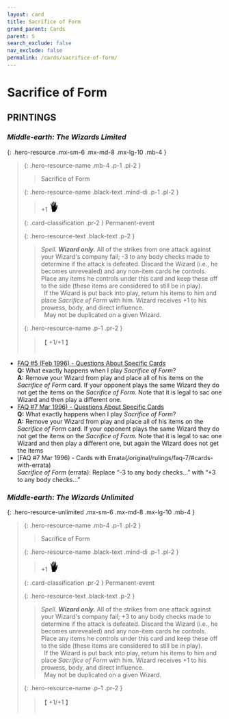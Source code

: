 ```yaml
---
layout: card
title: Sacrifice of Form
grand_parent: Cards
parent: S
search_exclude: false
nav_exclude: false
permalink: /cards/sacrifice-of-form/
---
```


# Sacrifice of Form


## PRINTINGS


### _Middle-earth: The Wizards Limited_

{: .hero-resource .mx-sm-6 .mx-md-8 .mx-lg-10 .mb-4 }
> {: .hero-resource-name .mb-4 .p-1 .pl-2 }
> > <div class="card-mp"></div>
> > <div class="card-name">Sacrifice of Form</div>
>
> {: .hero-resource-name .black-text .mind-di .p-1 .pl-2 }
> > +1 ![](/assets/images/di.svg)
>
> {: .card-classification .pr-2 }
> Permanent-event
>
> {: .hero-resource-text .black-text .p-2 }
> > _Spell._ _**Wizard only.**_ All of the strikes from one attack against your Wizard's company fail; -3 to any body checks made to determine if the attack is defeated. Discard the Wizard (i.e., he becomes unrevealed) and any non-item cards he controls. Place any items he controls under this card and keep these off to the side (these items are considered to still be in play). <br>&ensp;If the Wizard is put back into play, return his items to him and place _Sacrifice of Form_ with him. Wizard receives +1 to his prowess, body, and direct influence. <br>&ensp;May not be duplicated on a given Wizard. 
> 
> {: .hero-resource-name .p-1 .pr-2 }
> > <div class="card-shield">【 +1/+1 】</div>
> > <div class="card-corruption">&nbsp;</div>

 - [FAQ #5 (Feb 1996) - Questions About Specific Cards](/original/rulings/faq-5/#questions-about-specific-cards)<br>**Q:** What exactly happens when I play _Sacrifice of Form_?<br>**A:** Remove your Wizard from play and place all of his items on the _Sacrifice of Form_ card. If your opponent plays the same Wizard they do not get the items on the _Sacrifice of Form_. Note that it is legal to sac one Wizard and then play a different one.
 - [FAQ #7 Mar 1996) - Questions About Specific Cards](/original/rulings/faq-7/#questions-about-specific-cards)<br>**Q:** What exactly happens when I play _Sacrifice of Form_?<br>**A:** Remove your Wizard from play and place all of his items on the _Sacrifice of Form_ card. If your opponent plays the same Wizard they do not get the items on the _Sacrifice of Form_. Note that it is legal to sac one Wizard and then play a different one, but again the Wizard does not get the items
 - [FAQ #7 Mar 1996) - Cards with Errata(/original/rulings/faq-7/#cards-with-errata)<br>_Sacrifice of Form_ (errata): Replace “-3 to any body checks…” with “+3 to any body checks…”

### _Middle-earth: The Wizards Unlimited_

{: .hero-resource-unlimited .mx-sm-6 .mx-md-8 .mx-lg-10 .mb-4 }
> {: .hero-resource-name .mb-4 .p-1 .pl-2 }
> > <div class="card-mp"></div>
> > <div class="card-name">Sacrifice of Form</div>
>
> {: .hero-resource-name .black-text .mind-di .p-1 .pl-2 }
> > +1 ![](/assets/images/di.svg)
>
> {: .card-classification .pr-2 }
> Permanent-event
>
> {: .hero-resource-text .black-text .p-2 }
> > _Spell._ _**Wizard only.**_ All of the strikes from one attack against your Wizard's company fail; +3 to any body checks made to determine if the attack is defeated. Discard the Wizard (i.e., he becomes unrevealed) and any non-item cards he controls. Place any items he controls under this card and keep these off to the side (these items are considered to still be in play). <br>&ensp;If the Wizard is put back into play, return his items to him and place _Sacrifice of Form_ with him. Wizard receives +1 to his prowess, body, and direct influence. <br>&ensp;May not be duplicated on a given Wizard. 
> 
> {: .hero-resource-name .p-1 .pr-2 }
> > <div class="card-shield">【 +1/+1 】</div>
> > <div class="card-corruption">&nbsp;</div>
